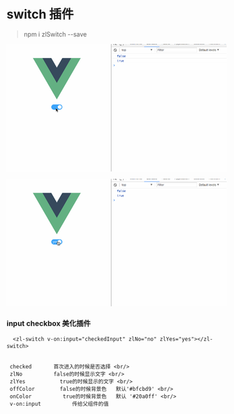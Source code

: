 # switch 插件

> npm i zlSwitch --save


![switch](img/1.gif)

![switch](img/2.gif)

### input checkbox 美化插件

```
  <zl-switch v-on:input="checkedInput" zlNo="no" zlYes="yes"></zl-switch>

```

```

 checked       首次进入的时候是否选择 <br/>
 zlNo          false的时候显示文字 <br/>
 zlYes           true的时候显示的文字 <br/>
 offColor        false的时候背景色   默认'#bfcbd9' <br/>
 onColor          true的时候背景色   默认 '#20a0ff' <br/>
 v-on:input          传给父组件的值
 ```